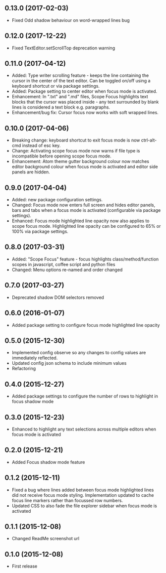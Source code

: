 
## 0.13.0  (2017-02-03)
* Fixed Odd shadow behaviour on word-wrapped lines bug

## 0.12.0  (2017-12-22)
* Fixed TextEditor.setScrollTop deprecation warning

## 0.11.0  (2017-04-12)
* Added: Type writer scrolling feature - keeps the line containing the cursor in the center of the text editor. Can be toggled on/off using a keyboard shortcut or via package settings.
* Added: Package setting to center editor when focus mode is activated.
* Enhancement: In ".txt" and ".md" files, Scope Focus highlights text blocks that the cursor was placed inside - any text surrounded by blank lines is considered a text block e.g. paragraphs.
* Enhancement/bug fix: Cursor focus now works with soft wrapped lines.

## 0.10.0  (2017-04-06)
* Breaking change: keyboard shortcut to exit focus mode is now ctrl-alt-cmd instead of esc key.
* Change: Activating scope focus mode now warns if file type is incompatible before opening scope focus mode.
* Enhancement: Atom theme gutter background colour now matches editor background colour when focus mode is activated and editor side panels are hidden.

## 0.9.0  (2017-04-04)
* Added: new package configuration settings.
* Changed: Focus mode now enters full screen and hides editor panels, bars and tabs when a focus mode is activated (configurable via package settings).
* Enhanced: Focus mode highlighted line opacity now also applies to scope focus mode. Highlighted line opacity can be configured to 65% or 100% via package settings.

## 0.8.0  (2017-03-31)
* Added: "Scope Focus" feature - focus highlights class/method/function scopes in javascript, coffee script and python files
* Changed: Menu options re-named and order changed

## 0.7.0  (2017-03-27)
* Deprecated shadow DOM selectors removed

## 0.6.0  (2016-01-07)
* Added package setting to configure focus mode highlighted line opacity

## 0.5.0  (2015-12-30)
* Implemented config observe so any changes to config values are immediately reflected.
* Updated config json schema to include minimum values
* Refactoring

## 0.4.0  (2015-12-27)
* Added package settings to configure the number of rows to highlight in focus shadow mode

## 0.3.0  (2015-12-23)
* Enhanced to highlight any text selections across multiple editors when focus mode is activated

## 0.2.0  (2015-12-21)
* Added Focus shadow mode feature

## 0.1.2  (2015-12-11)
* Fixed a bug where lines added between focus mode highlighted lines did not receive focus mode styling.
Implementation updated to cache focus line markers rather than focussed row numbers.
* Updated CSS to also fade the file explorer sidebar when focus mode is activated

## 0.1.1  (2015-12-08)
* Changed ReadMe screenshot url

## 0.1.0  (2015-12-08)
* First release
